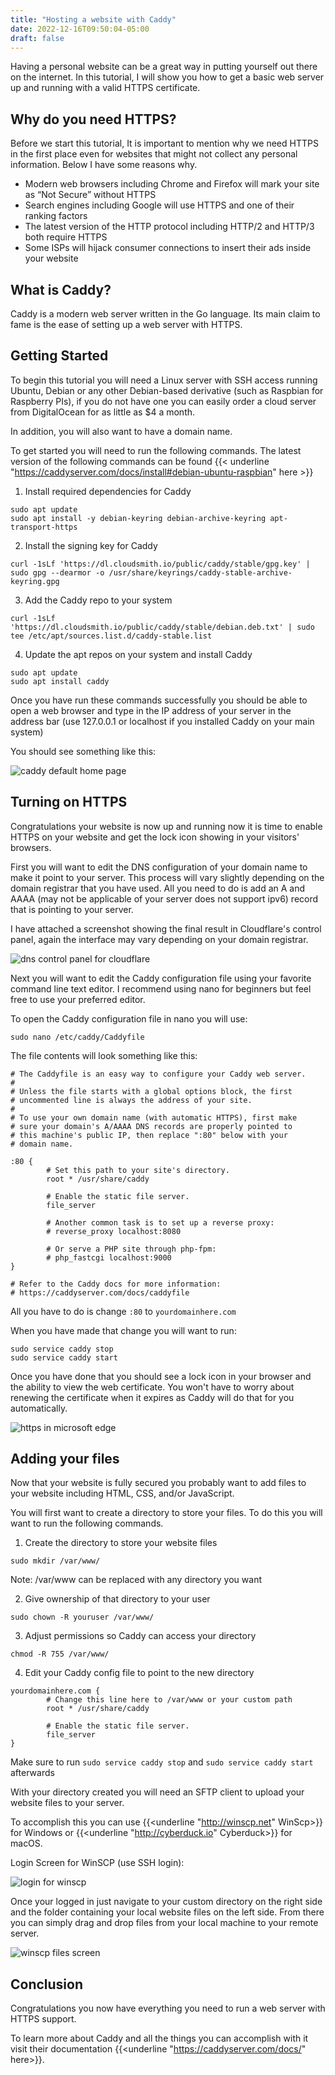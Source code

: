 ```yaml
---
title: "Hosting a website with Caddy"
date: 2022-12-16T09:50:04-05:00
draft: false
---
```


Having a personal website can be a great way in putting yourself out there on the internet. In this tutorial, I will show you how to get a basic web server up and running with a valid HTTPS certificate.

<!--more-->

## Why do you need HTTPS?

Before we start this tutorial, It is important to mention why we need HTTPS in the first place even for websites that might not collect any personal information. Below I have some reasons why.

- Modern web browsers including Chrome and Firefox will mark your site as “Not Secure” without HTTPS
- Search engines including Google will use HTTPS and one of their ranking factors
- The latest version of the HTTP protocol including HTTP/2 and HTTP/3 both require HTTPS
- Some ISPs will hijack consumer connections to insert their ads inside your website

## What is Caddy?

Caddy is a modern web server written in the Go language. Its main claim to fame is the ease of setting up a web server with HTTPS.

## Getting Started

To begin this tutorial you will need a Linux server with SSH access running Ubuntu, Debian or any other Debian-based derivative (such as Raspbian for Raspberry PIs), if you do not have one you can easily order a cloud server from DigitalOcean for as little as $4 a month.

In addition, you will also want to have a domain name.

To get started you will need to run the following commands.
The latest version of the following commands can be found {{< underline "https://caddyserver.com/docs/install#debian-ubuntu-raspbian" here >}}

1. Install required dependencies for Caddy
```
sudo apt update
sudo apt install -y debian-keyring debian-archive-keyring apt-transport-https
```
2. Install the signing key for Caddy
```
curl -1sLf 'https://dl.cloudsmith.io/public/caddy/stable/gpg.key' | sudo gpg --dearmor -o /usr/share/keyrings/caddy-stable-archive-keyring.gpg
```
3. Add the Caddy repo to your system
```
curl -1sLf 'https://dl.cloudsmith.io/public/caddy/stable/debian.deb.txt' | sudo tee /etc/apt/sources.list.d/caddy-stable.list
```
4. Update the apt repos on your system and install Caddy
```
sudo apt update
sudo apt install caddy
```

Once you have run these commands successfully you should be able to open a web browser and type in the IP address of your server in the address bar (use 127.0.0.1 or localhost if you installed Caddy on your main system)

You should see something like this:

![caddy default home page](/images/caddyhome.png)

## Turning on HTTPS

Congratulations your website is now up and running now it is time to enable HTTPS on your website and get the lock icon showing in your visitors' browsers.

First you will want to edit the DNS configuration of your domain name to make it point to your server. This process will vary slightly depending on the domain registrar that you have used. All you need to do is add an A and AAAA (may not be applicable of your server does not support ipv6) record that is pointing to your server.

I have attached a screenshot showing the final result in Cloudflare's control panel, again the interface may vary depending on your domain registrar.

![dns control panel for cloudflare](/images/cloudflare-dns.png)

Next you will want to edit the Caddy configuration file using your favorite command line text editor. I recommend using nano for beginners but feel free to use your preferred editor.

To open the Caddy configuration file in nano you will use:
```
sudo nano /etc/caddy/Caddyfile
```

The file contents will look something like this:
```
# The Caddyfile is an easy way to configure your Caddy web server.
#
# Unless the file starts with a global options block, the first
# uncommented line is always the address of your site.
#
# To use your own domain name (with automatic HTTPS), first make
# sure your domain's A/AAAA DNS records are properly pointed to
# this machine's public IP, then replace ":80" below with your
# domain name.

:80 {
        # Set this path to your site's directory.
        root * /usr/share/caddy

        # Enable the static file server.
        file_server

        # Another common task is to set up a reverse proxy:
        # reverse_proxy localhost:8080

        # Or serve a PHP site through php-fpm:
        # php_fastcgi localhost:9000
}

# Refer to the Caddy docs for more information:
# https://caddyserver.com/docs/caddyfile
```

All you have to do is change ``:80`` to ``yourdomainhere.com``

When you have made that change you will want to run:
```
sudo service caddy stop
sudo service caddy start
```
Once you have done that you should see a lock icon in your browser and the ability to view the web certificate. You won't have to worry about renewing the certificate when it expires as Caddy will do that for you automatically.

![https in microsoft edge](/images/https-example.png)

## Adding your files

Now that your website is fully secured you probably want to add files to your website including HTML, CSS, and/or JavaScript.

You will first want to create a directory to store your files. To do this you will want to run the following commands.

1. Create the directory to store your website files
```
sudo mkdir /var/www/
```
Note: /var/www can be replaced with any directory you want

2. Give ownership of that directory to your user
```
sudo chown -R youruser /var/www/
```
3. Adjust permissions so Caddy can access your directory
```
chmod -R 755 /var/www/
```
4. Edit your Caddy config file to point to the new directory
```
yourdomainhere.com {
        # Change this line here to /var/www or your custom path
        root * /usr/share/caddy

        # Enable the static file server.
        file_server
}
```
Make sure to run ``sudo service caddy stop`` and ``sudo service caddy start`` afterwards

With your directory created you will need an SFTP client to upload your website files to your server. 

To accomplish this you can use {{<underline "http://winscp.net" WinScp>}} for Windows or {{<underline "http://cyberduck.io" Cyberduck>}} for macOS.

Login Screen for WinSCP (use SSH login):

![login for winscp](/images/winscp.png)

Once your logged in just navigate to your custom directory on the right side and the folder containing your local website files on the left side. From there you can simply drag and drop files from your local machine to your remote server.

![winscp files screen](/images/winscp-files.png)

## Conclusion

Congratulations you now have everything you need to run a web server with HTTPS support. 

To learn more about Caddy and all the things you can accomplish with it visit their documentation {{<underline "https://caddyserver.com/docs/" here>}}.

